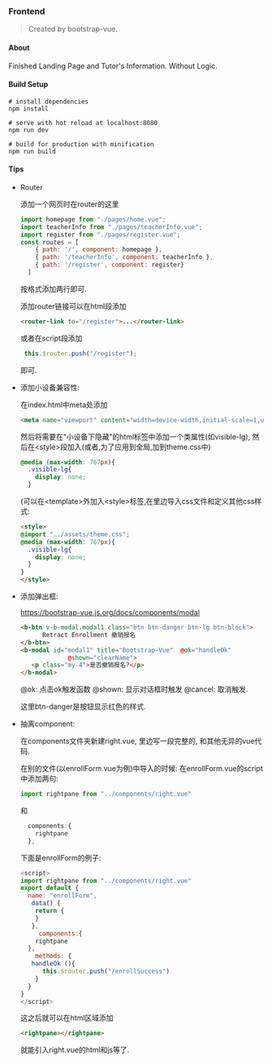 ### Frontend

> Created by bootstrap-vue.

#### About

Finished Landing Page and Tutor's Information. Without Logic.

#### Build Setup

```
# install dependencies
npm install

# serve with hot reload at localhost:8080
npm run dev

# build for production with minification
npm run build
```

#### Tips

* Router

  添加一个网页时在router的这里

  ```js
  import homepage from "./pages/home.vue";
  import teacherInfo from "./pages/teacherInfo.vue";
  import register from "./pages/register.vue";
  const routes = [
      { path: '/', component: homepage },
      { path: '/teacherInfo', component: teacherInfo },
      { path: '/register', component: register}
    ]
  ```

  按格式添加两行即可.

  添加router链接可以在html段添加

  ````html
  <router-link to="/register">...</router-link>
  ````

  或者在script段添加

  ```js
   this.$router.push("/register");
  ```

  即可.

* 添加小设备兼容性:

  在index.html中meta处添加

  ```html
  <meta name="viewport" content="width=device-width,initial-scale=1,user-scalable=0">
  ```

  然后将需要在"小设备下隐藏"的html标签中添加一个类属性(如visible-lg), 然后在&lt;style>段加入(或者,为了应用到全局,加到theme.css中)

  ```css
  @media (max-width: 767px){
    .visible-lg{
      display: none;
    }
  ```

  (可以在&lt;template>外加入&lt;style>标签,在里边导入css文件和定义其他css样式:

  ```html
  <style>
  @import "../assets/theme.css";
  @media (max-width: 767px){
    .visible-lg{
      display: none;
    }
  }
  </style>
  ```

* 添加弹出框:

  https://bootstrap-vue.js.org/docs/components/modal

  ```html
  <b-btn v-b-modal.modal1 class="btn btn-danger btn-lg btn-block">
        Retract Enrollment 撤销报名
  </b-btn>
  <b-modal id="modal1" title="Bootstrap-Vue"  @ok="handleOk"
               @shown="clearName">
     <p class="my-4">是否撤销报名?</p>
  </b-modal>
  ```

  @ok: 点击ok触发函数 @shown: 显示对话框时触发 @cancel: 取消触发.

  这里btn-danger是按钮显示红色的样式.

* 抽离component:

  在components文件夹新建right.vue, 里边写一段完整的, 和其他无异的vue代码. 

  在别的文件(以enrollForm.vue为例)中导入的时候: 在enrollForm.vue的script中添加两句:

  ```js
  import rightpane from "../components/right.vue"
  ```

  和

  ```js
    components:{
      rightpane
    },
  ```

  下面是enrollForm的例子:

  ```js
  <script>
  import rightpane from "../components/right.vue"
  export default {
    name: "enrollForm",
     data() {
      return {
      }
     },
       components:{
      rightpane
    },
      methods: {
     handleOk (){
        this.$router.push("/enrollSuccess")
      }
    }
  }
  </script>
  ```

  这之后就可以在html区域添加

  ```html
  <rightpane></rightpane>
  ```

  就能引入right.vue的html和js等了.